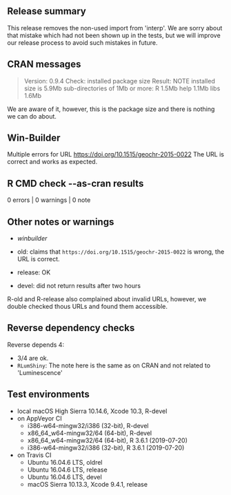 ## Release summary

This release removes the non-used import from 'interp'. 
We are sorry about that mistake which had not been shown up 
in the tests, but we will improve our release process to 
avoid such mistakes in future. 

## CRAN messages

> Version: 0.9.4 
> Check: installed package size 
> Result: NOTE 
>     installed size is 5.9Mb
>     sub-directories of 1Mb or more:
>     R 1.5Mb
>     help 1.1Mb
>     libs 1.6Mb 

We are aware of it, however, this is the package size and there is nothing we can 
do about.

## Win-Builder

Multiple errors for URL https://doi.org/10.1515/geochr-2015-0022
The URL is correct and works as expected. 

## R CMD check --as-cran results

0 errors | 0 warnings | 0 note

## Other notes or warnings

* *winbuilder* 

* old: claims that `https://doi.org/10.1515/geochr-2015-0022` is wrong, the URL is correct.
* release: OK
* devel: did not return results after two hours

R-old and R-release also complained about invalid URLs, however, we double 
checked thous URLs and found them accessible. 

## Reverse dependency checks

Reverse depends 4: 

* 3/4 are ok. 
* `RLumShiny`: The note here is the same as on CRAN and not related to 'Luminescence'

## Test environments
* local macOS High Sierra 10.14.6, Xcode 10.3, R-devel
* on AppVeyor CI
    * i386-w64-mingw32/i386 (32-bit), R-devel
    * x86_64_w64-mingw32/64 (64-bit), R-devel
    * x86_64_w64-mingw32/64 (64-bit), R 3.6.1 (2019-07-20)
    * i386-w64-mingw32/i386 (32-bit), R 3.6.1 (2019-07-20)
* on Travis CI
    * Ubuntu 16.04.6 LTS, oldrel
    * Ubuntu 16.04.6 LTS, release
    * Ubuntu 16.04.6 LTS, devel
    * macOS Sierra 10.13.3, Xcode 9.4.1, release
